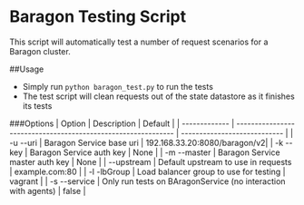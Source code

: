 Baragon Testing Script
======================

This script will automatically test a number of request scenarios for a Baragon cluster.

##Usage

- Simply run `python baragon_test.py` to run the tests
- The test script will clean requests out of the state datastore as it finishes its tests

###Options
| Option        | Description                                                   | Default                      |
| ------------- | ------------------------------------------------------------- | ---------------------------- |
| -u --uri      | Baragon Service base uri                                      | 192.168.33.20:8080/baragon/v2|
| -k --key      | Baragon Service auth key                                      | None                         |
| -m --master   | Baragon Service master auth key                               | None                         |
| --upstream    | Default upstream to use in requests                           | example.com:80               |
| -l -lbGroup   | Load balancer group to use for testing                        | vagrant                      |
| -s --service  | Only run tests on BAragonService (no interaction with agents) | false                        |
